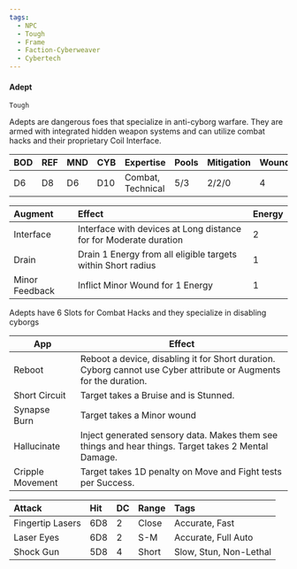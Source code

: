 ```yaml
---
tags:
  - NPC
  - Tough
  - Frame
  - Faction-Cyberweaver
  - Cybertech
---
```


#### Adept
`Tough`

Adepts are dangerous foes that specialize in anti-cyborg warfare. They are armed with integrated hidden weapon systems and can utilize combat hacks and their proprietary Coil Interface.

| BOD | REF | MND | CYB | Expertise         | Pools | Mitigation | Wounds | Energy |
| :-- | :-- | :-- | :-- | :---------------- | :---- | :--------- | ------ | :----- |
| D6  | D8  | D6  | D10 | Combat, Technical | 5/3   | 2/2/0      | 4      | 3      |

| Augment        | Effect                                                            | Energy |
| :------------- | :---------------------------------------------------------------- | :----- |
| Interface      | Interface with devices at Long distance for for Moderate duration | 2      |
| Drain          | Drain 1 Energy from all eligible targets within Short radius      | 1      |
| Minor Feedback | Inflict Minor Wound for 1 Energy                                  | 1      |
Adepts have 6 Slots for Combat Hacks and they specialize in disabling cyborgs

| App              | Effect                                                                                                            |
| ---------------- | ----------------------------------------------------------------------------------------------------------------- |
| Reboot           | Reboot a device, disabling it for Short duration. Cyborg cannot use Cyber attribute or Augments for the duration. |
| Short Circuit    | Target takes a Bruise and is Stunned.                                                                             |
| Synapse Burn     | Target takes a Minor wound<br>                                                                                    |
| Hallucinate      | Inject generated sensory data. Makes them see things and hear things. Target takes 2 Mental Damage.<br>           |
| Cripple Movement | Target takes 1D penalty on Move and Fight tests per Success.<br>                                                  |

| Attack           | Hit | DC  | Range | Tags                   |
| :--------------- | :-- | :-- | :---- | :--------------------- |
| Fingertip Lasers | 6D8 | 2   | Close | Accurate, Fast         |
| Laser Eyes       | 6D8 | 2   | S-M   | Accurate, Full Auto    |
| Shock Gun        | 5D8 | 4   | Short | Slow, Stun, Non-Lethal |